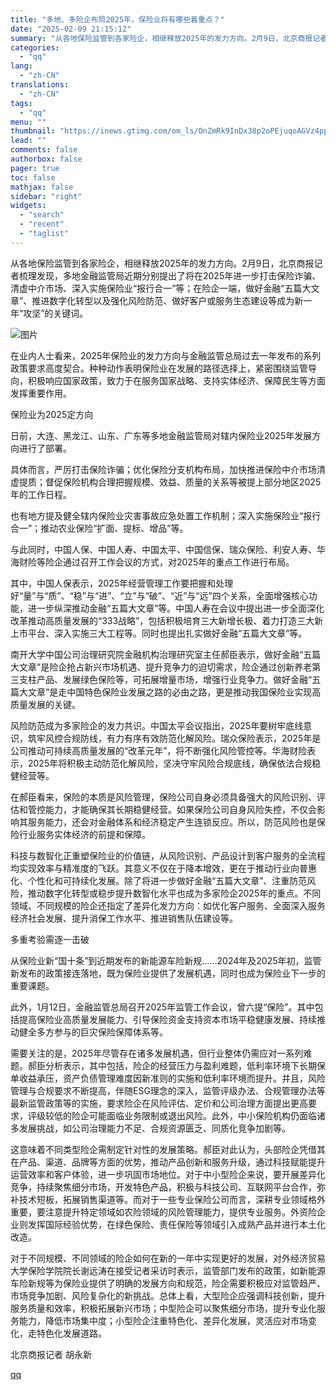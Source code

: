 ```yaml
---
title: "多地、多险企布局2025年，保险业将有哪些着重点？"
date: "2025-02-09 21:15:12"
summary: "从各地保险监管到各家险企，相继释放2025年的发力方向。2月9日，北京商报记者梳理发现，多地金融监管..."
categories:
  - "qq"
lang:
  - "zh-CN"
translations:
  - "zh-CN"
tags:
  - "qq"
menu: ""
thumbnail: "https://inews.gtimg.com/om_ls/OnZmRk9InDx38p2oPEjuqoAGVz4ppDCmR58HioIxwlUPMAA_640360/0"
lead: ""
comments: false
authorbox: false
pager: true
toc: false
mathjax: false
sidebar: "right"
widgets:
  - "search"
  - "recent"
  - "taglist"
---
```


从各地保险监管到各家险企，相继释放2025年的发力方向。2月9日，北京商报记者梳理发现，多地金融监管局近期分别提出了将在2025年进一步打击保险诈骗、清虚中介市场、深入实施保险业“报行合一”等；在险企一端，做好金融“五篇大文章”、推进数字化转型以及强化风险防范、做好客户或服务生态建设等成为新一年“攻坚”的关键词。

![图片](https://inews.gtimg.com/om_bt/O7Y8Et-i6iRahBde_UgiHsLle5s8cfDLlHJszQrwKrLxUAA/641)

在业内人士看来，2025年保险业的发力方向与金融监管总局过去一年发布的系列政策要求高度契合。种种动作表明保险业在发展的路径选择上，紧密围绕监管导向，积极响应国家政策，致力于在服务国家战略、支持实体经济、保障民生等方面发挥重要作用。

保险业为2025定方向

日前，大连、黑龙江、山东、广东等多地金融监管局对辖内保险业2025年发展方向进行了部署。

具体而言，严厉打击保险诈骗；优化保险分支机构布局，加快推进保险中介市场清虚提质；督促保险机构合理把握规模、效益、质量的关系等被提上部分地区2025年的工作日程。

也有地方提及健全辖内保险业灾害事故应急处置工作机制；深入实施保险业“报行合一”；推动农业保险“扩面、提标、增品”等。

与此同时，中国人保、中国人寿、中国太平、中国信保、瑞众保险、利安人寿、华海财险等险企通过召开工作会议的方式，对2025年的重点工作进行布局。

其中，中国人保表示，2025年经营管理工作要把握和处理好“量”与“质”、“稳”与“进”、“立”与“破”、“近”与“远”四个关系，全面增强核心功能，进一步纵深推动金融“五篇大文章”等。中国人寿在会议中提出进一步全面深化改革推动高质量发展的“333战略”，包括积极培育三大新增长极、着力打造三大新上市平台、深入实施三大工程等。同时也提出扎实做好金融“五篇大文章”等。

南开大学中国公司治理研究院金融机构治理研究室主任郝臣表示，做好金融“五篇大文章”是险企抢占新兴市场机遇、提升竞争力的迫切需求，险企通过创新养老第三支柱产品、发展绿色保险等，可拓展增量市场，增强行业竞争力。做好金融“五篇大文章”是走中国特色保险业发展之路的必由之路，更是推动我国保险业实现高质量发展的关键。

风险防范成为多家险企的发力共识。中国太平会议指出，2025年要树牢底线意识，筑牢风控合规防线，有力有序有效防范化解风险。瑞众保险表示，2025年是公司推动可持续高质量发展的“改革元年”，将不断强化风险管控等。华海财险表示，2025年将积极主动防范化解风险，坚决守牢风险合规底线，确保依法合规稳健经营等。

在郝臣看来，保险的本质是风险管理，保险公司自身必须具备强大的风险识别、评估和管控能力，才能确保其长期稳健经营。如果保险公司自身风险失控，不仅会影响其服务能力，还会对金融体系和经济稳定产生连锁反应。所以，防范风险也是保险行业服务实体经济的前提和保障。

科技与数智化正重塑保险业的价值链，从风险识别、产品设计到客户服务的全流程均实现效率与精准度的飞跃。其意义不仅在于降本增效，更在于推动行业向普惠化、个性化和可持续化发展。除了将进一步做好金融“五篇大文章”、注重防范风险，推动数字化转型或稳步提升数智化水平也成为多家险企2025年的重点。不同领域、不同规模的险企还指定了差异化发力方向：如优化客户服务、全面深入服务经济社会发展、提升消保工作水平、推进销售队伍建设等。

多重考验需逐一击破

从保险业新“国十条”到近期发布的新能源车险新规……2024年及2025年初，监管新发布的政策接连落地，既为保险业提供了发展机遇，同时也成为保险业下一步的重要课题。

此外，1月12日，金融监管总局召开2025年监管工作会议，曾六提“保险”。其中包括提高保险业高质量发展能力、引导保险资金支持资本市场平稳健康发展、持续推动健全多方参与的巨灾保险保障体系等。

需要关注的是，2025年尽管存在诸多发展机遇，但行业整体仍需应对一系列难题。郝臣分析表示，其中包括，险企的经营压力与盈利难题，低利率环境下长期保单收益承压，资产负债管理难度因新准则的实施和低利率环境而提升。并且，风险管理与合规要求不断提高，伴随ESG理念的深入，监管评级办法、合规管理办法等最新监管政策等的实施，要求险企在风险评估、定价和公司治理方面提出更高要求，评级较低的险企可能面临业务限制或退出风险。此外，中小保险机构仍面临诸多发展挑战，如公司治理能力不足、合规资源匮乏、同质化竞争加剧等。

这意味着不同类型险企需制定针对性的发展策略。郝臣对此认为，头部险企凭借其在产品、渠道、品牌等方面的优势，推动产品创新和服务升级，通过科技赋能提升运营效率和客户体验，进一步巩固市场地位。对于中小型险企来说，要开展差异化竞争，持续聚焦细分市场，开发特色产品，积极与科技公司、互联网平台合作，弥补技术短板，拓展销售渠道等。而对于一些专业保险公司而言，深耕专业领域格外重要，要注意提升特定领域如农险领域的风险管理能力，提供专业服务。外资险企业则发挥国际经验优势，在绿色保险、责任保险等领域引入成熟产品并进行本土化改造。

对于不同规模、不同领域的险企如何在新的一年中实现更好的发展，对外经济贸易大学保险学院院长谢远涛在接受记者采访时表示，监管部门发布的政策，如新能源车险新规等为保险业提供了明确的发展方向和规范，险企需要积极应对监管趋严、市场竞争加剧、风险复杂化的新挑战。总体上看，大型险企应强调科技创新，提升服务质量和效率，积极拓展新兴市场；中型险企可以聚焦细分市场，提升专业化服务能力，降低市场集中度；小型险企注重特色化、差异化发展，灵活应对市场变化，走特色化发展道路。

北京商报记者 胡永新

[qq](https://new.qq.com/rain/a/20250209A061WC00)
